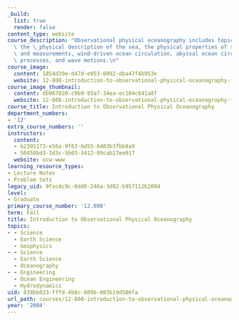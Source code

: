 ```yaml
---
_build:
  list: true
  render: false
content_type: website
course_description: "Observational physical oceanography includes topics\_such as\
  \ the \_physical description of the sea, the physical properties of seawater, methods\
  \ and measurements, wind-driven ocean circulation, abyssal ocean circulation, boundary\
  \ processes, and wave motions.\n"
course_image:
  content: 1854d39e-d47d-e053-8092-dba47f4b953e
  website: 12-808-introduction-to-observational-physical-oceanography-fall-2004
course_image_thumbnail:
  content: db967020-c9b9-93a7-34ea-ec104c641a8f
  website: 12-808-introduction-to-observational-physical-oceanography-fall-2004
course_title: Introduction to Observational Physical Oceanography
department_numbers:
- '12'
extra_course_numbers: ''
instructors:
  content:
  - b2395173-e56a-9f63-6d55-0403b3fbb8a9
  - 50450bd3-3d3c-5b03-3412-89cab27ee017
  website: ocw-www
learning_resource_types:
- Lecture Notes
- Problem Sets
legacy_uid: 9fac4c9c-0dd0-246a-3d82-b957112b2094
level:
- Graduate
primary_course_number: '12.808'
term: Fall
title: Introduction to Observational Physical Oceanography
topics:
- - Science
  - Earth Science
  - Geophysics
- - Science
  - Earth Science
  - Oceanography
- - Engineering
  - Ocean Engineering
  - Hydrodynamics
uid: 838bb023-fffd-4b8c-809b-083b19d586fa
url_path: courses/12-808-introduction-to-observational-physical-oceanography-fall-2004
year: '2004'
---
```

